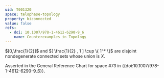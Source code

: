 ```yaml
---
uid: T001320
space: telophase-topology
property: biconnected
value: false
refs:
  - doi: 10.1007/978-1-4612-6290-9_6
    name: Counterexamples in Topology
---
```

$[0,\frac{1}{2}]$ and $( \frac{1}{2} , 1 ] \cup \{ 1^* \}$ are disjoint nondegenerate connected sets whose union is $X$.

  Asserted in the General Reference Chart for space #73 in
  {{doi:10.1007/978-1-4612-6290-9_6}}.
